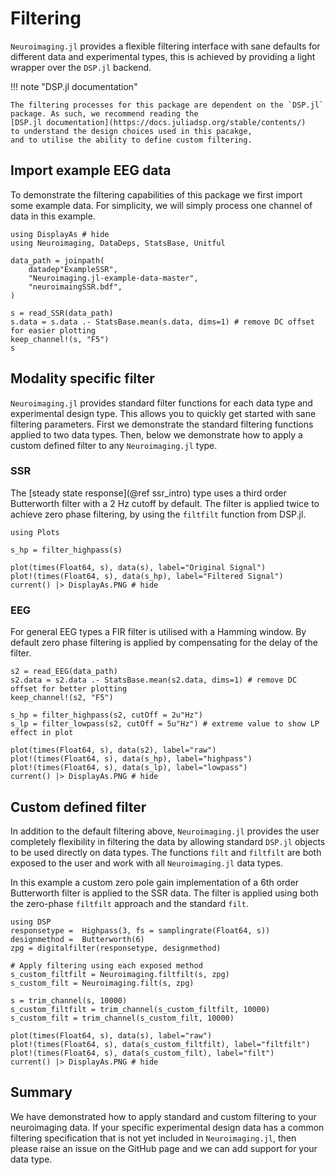 # Filtering

`Neuroimaging.jl` provides a flexible filtering interface with
sane defaults for different data and experimental types,
this is achieved by providing a light wrapper over the `DSP.jl` backend.

!!! note "DSP.jl documentation"

    The filtering processes for this package are dependent on the `DSP.jl`
    package. As such, we recommend reading the 
    [DSP.jl documentation](https://docs.juliadsp.org/stable/contents/)
    to understand the design choices used in this pacakge,
    and to utilise the ability to define custom filtering.


## Import example EEG data

To demonstrate the filtering capabilities of this package we first
import some example data.
For simplicity, we will simply process one channel of data in this
example.


```@example filter
using DisplayAs # hide
using Neuroimaging, DataDeps, StatsBase, Unitful

data_path = joinpath(
    datadep"ExampleSSR",
    "Neuroimaging.jl-example-data-master",
    "neuroimaingSSR.bdf",
)

s = read_SSR(data_path)
s.data = s.data .- StatsBase.mean(s.data, dims=1) # remove DC offset for easier plotting
keep_channel!(s, "F5")
s
```


## Modality specific filter

`Neuroimaging.jl` provides standard filter functions for each data type
and experimental design type. This allows you to quickly get started with
sane filtering parameters. First we demonstrate the standard filtering functions
applied to two data types. Then, below we demonstrate how to apply a custom
defined filter to any `Neuroimaging.jl` type.


### SSR

The [steady state response](@ref ssr_intro) type uses a third order
Butterworth filter with a 2 Hz cutoff by default. The filter is applied
twice to achieve zero phase filtering, by using the `filtfilt` function
from DSP.jl.



```@example filter
using Plots

s_hp = filter_highpass(s)

plot(times(Float64, s), data(s), label="Original Signal")
plot!(times(Float64, s), data(s_hp), label="Filtered Signal")
current() |> DisplayAs.PNG # hide
```


### EEG

For general EEG types a FIR filter is utilised with a Hamming window.
By default zero phase filtering is applied by compensating for the delay of the
filter.


```@example filter
s2 = read_EEG(data_path)
s2.data = s2.data .- StatsBase.mean(s2.data, dims=1) # remove DC offset for better plotting
keep_channel!(s2, "F5")

s_hp = filter_highpass(s2, cutOff = 2u"Hz")
s_lp = filter_lowpass(s2, cutOff = 5u"Hz") # extreme value to show LP effect in plot

plot(times(Float64, s), data(s2), label="raw")
plot!(times(Float64, s), data(s_hp), label="highpass")
plot!(times(Float64, s), data(s_lp), label="lowpass")
current() |> DisplayAs.PNG # hide
```


## Custom defined filter

In addition to the default filtering above, `Neuroimaging.jl` provides the user
completely flexibility in filtering the data by allowing standard `DSP.jl`
objects to be used directly on data types. The functions `filt` and `filtfilt`
are both exposed to the user and work with all `Neuroimaging.jl` data types.

In this example a custom zero pole gain implementation of a 6th order 
Butterworth filter is applied to the SSR data. The filter is applied using
both the zero-phase `filtfilt` approach and the standard `filt`.


```@example filter
using DSP
responsetype =  Highpass(3, fs = samplingrate(Float64, s))
designmethod =  Butterworth(6)
zpg = digitalfilter(responsetype, designmethod)

# Apply filtering using each exposed method
s_custom_filtfilt = Neuroimaging.filtfilt(s, zpg) 
s_custom_filt = Neuroimaging.filt(s, zpg) 

s = trim_channel(s, 10000)
s_custom_filtfilt = trim_channel(s_custom_filtfilt, 10000)
s_custom_filt = trim_channel(s_custom_filt, 10000)

plot(times(Float64, s), data(s), label="raw")
plot!(times(Float64, s), data(s_custom_filtfilt), label="filtfilt")
plot!(times(Float64, s), data(s_custom_filt), label="filt")
current() |> DisplayAs.PNG # hide
```


## Summary

We have demonstrated how to apply standard and custom filtering to your
neuroimaging data. If your specific experimental design data has a common
filtering specification that is not yet included in `Neuroimaging.jl`, then
please raise an issue on the GitHub page and we can add support for your data
type.

